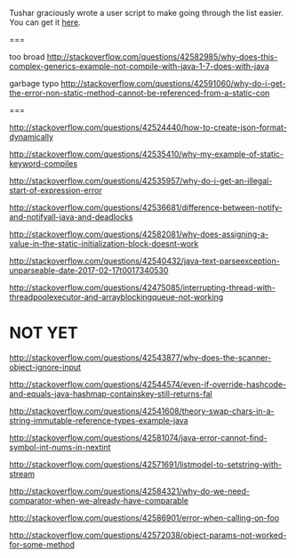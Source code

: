 Tushar graciously wrote a user script to make going through the list easier. You can get it [here](https://github.com/tusharjadhav219/Userscript-for-delete-candidates).

===


too broad http://stackoverflow.com/questions/42582985/why-does-this-complex-generics-example-not-compile-with-java-1-7-does-with-java

garbage typo http://stackoverflow.com/questions/42591060/why-do-i-get-the-error-non-static-method-cannot-be-referenced-from-a-static-con

===


http://stackoverflow.com/questions/42524440/how-to-create-json-format-dynamically

http://stackoverflow.com/questions/42535410/why-my-example-of-static-keyword-compiles

http://stackoverflow.com/questions/42535957/why-do-i-get-an-illegal-start-of-expression-error

http://stackoverflow.com/questions/42536681/difference-between-notify-and-notifyall-java-and-deadlocks

http://stackoverflow.com/questions/42582081/why-does-assigning-a-value-in-the-static-initialization-block-doesnt-work

http://stackoverflow.com/questions/42540432/java-text-parseexception-unparseable-date-2017-02-17t0017340530

http://stackoverflow.com/questions/42475085/interrupting-thread-with-threadpoolexecutor-and-arrayblockingqueue-not-working

NOT YET
=====

http://stackoverflow.com/questions/42543877/why-does-the-scanner-object-ignore-input

http://stackoverflow.com/questions/42544574/even-if-override-hashcode-and-equals-java-hashmap-containskey-still-returns-fal

http://stackoverflow.com/questions/42541608/theory-swap-chars-in-a-string-immutable-reference-types-example-java

http://stackoverflow.com/questions/42581074/java-error-cannot-find-symbol-int-nums-in-nextint

http://stackoverflow.com/questions/42571691/listmodel-to-setstring-with-stream

http://stackoverflow.com/questions/42584321/why-do-we-need-comparator-when-we-already-have-comparable

http://stackoverflow.com/questions/42586901/error-when-calling-on-foo

http://stackoverflow.com/questions/42572038/object-params-not-worked-for-some-method